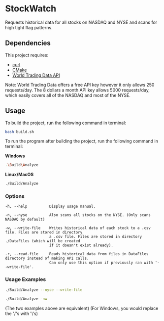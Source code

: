 # StockWatch

Requests historical data for all stocks on NASDAQ and NYSE and scans for high tight flag patterns.

## Dependencies

This project requires: 
* [curl](https://curl.haxx.se/download.html)
* [CMake](https://cmake.org/download/)
* [World Trading Data API](https://www.worldtradingdata.com/)

Note: World Trading Data offers a free API key however it only allows 250 requests/day. 
      The 8 dollars a month API key allows 5000 requests/day, which easily covers all of the NASDAQ and most of the NYSE.

## Usage

To build the project, run the following command in terminal:

```bash
bash build.sh
```
To run the program after building the project, run the following command in terminal:

__Windows__
```bash
.\Build\Analyze
```

__Linux/MacOS__
```bash
./Build/Analyze
```

### Options
```
-h, --help          Display usage manual.

-n, --nyse          Also scans all stocks on the NYSE. (Only scans NASDAQ by default)

-w, --write-file    Writes historical data of each stock to a .csv file. Files are stored in directory
                    a .csv file. Files are stored in directory ./DataFiles (which will be created
                    if it doesn't exist already).

-r, --read-file     Reads historical data from files in DataFiles directory instead of making API calls. 
                    Can only use this option if previously ran with '--write-file'.
```
### Usage Examples

```bash
./Build/Analyze --nyse --write-file
```

```bash
./Build/Analyze -nw
```

(The two examples above are equivalent)
(For Windows, you would replace the '/'s with '\\'s)